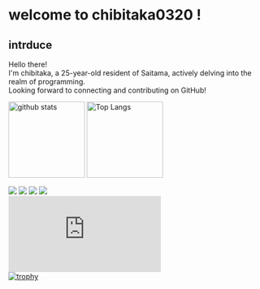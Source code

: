 # welcome to chibitaka0320 !
## intrduce
Hello there! <br>
I'm chibitaka, a 25-year-old resident of Saitama, actively delving into the realm of programming. <br>
Looking forward to connecting and contributing on GitHub!<br>
 
<p align="left"> 
<img alt="github stats" height="150px" src="https://github-readme-stats.vercel.app/api?username=chibitaka0320&theme=gruvbox&show_icons=ture" />
<img alt="Top Langs" height="150px" src="https://github-readme-stats.vercel.app/api/top-langs/?username=chibitaka0320&layout=compact&show_icons=true&theme=gruvbox" />
</p>
 
![](http://github-profile-summary-cards.vercel.app/api/cards/profile-details?username=chibitaka0320&theme=gruvbox)
![](http://github-profile-summary-cards.vercel.app/api/cards/most-commit-language?username=chibitaka0320&theme=gruvbox)
![](http://github-profile-summary-cards.vercel.app/api/cards/stats?username=chibitaka0320&theme=gruvbox)
![](http://github-profile-summary-cards.vercel.app/api/cards/productive-time?username=chibitaka0320&theme=gruvboxt&utcOffset=8)
<br>
[![My Stats](https://github-stats-evirunurm.vercel.app/api/stats.js?username=chibitaka0320)](https://github.com/evirunurm/github-stats)
<br>
[![trophy](https://github-profile-trophy.vercel.app/?username=chibitaka0320&theme=onedark)](https://github.com/chibitaka0320/github-profile-trophy)
 
<!---
chibitaka0320/chibitaka0320 is a ✨ special ✨ repository because its `README.md` (this file) appears on your GitHub profile.
You can click the Preview link to take a look at your changes.
--->
